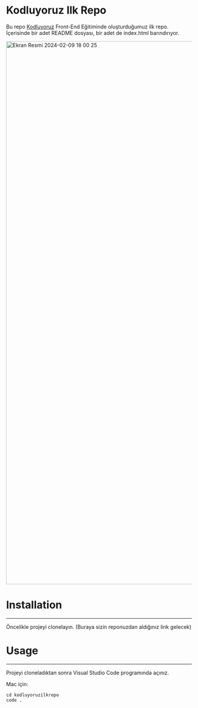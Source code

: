 # Kodluyoruz Ilk Repo

Bu repo [Kodluyoruz](https://www.kodluyoruz.org/) Front-End Eğitiminde oluşturduğumuz ilk repo. İçerisinde bir adet README dosyası, bir adet de index.html barındırıyor.


<img width="1470" alt="Ekran Resmi 2024-02-09 18 00 25" src="https://github.com/zehraarslan/kodluyoruzilkrepo/assets/48572250/2b75cfa0-caca-4a27-b4ad-d4d21a7de380">

# Installation
---
Öncelikle projeyi clonelayın. (Buraya sizin reponuzdan aldığınız link gelecek)

# Usage
---
Projeyi cloneladıktan sonra Visual Studio Code programında açınız.

Mac için:
```
cd kodluyoruzilkrepo
code .
```

